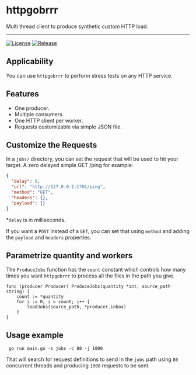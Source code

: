 # httpgobrrr
Multi thread client to produce synthetic custom HTTP load.
________
[![License](https://img.shields.io/badge/license-MIT-green)](./LICENSE.txt)
[![Release](https://img.shields.io/github/v/tag/sebastianconcept/httpgobrrr?label=release)](https://github.com/sebastianconcept/httpgobrrr/releases)
## Applicability
You can use `httpgobrrr` to perform stress tests on any HTTP service.

## Features
- One producer.
- Multiple consumers.
- One HTTP client per worker.
- Requests customizable via simple JSON file.

## Customize the Requests

In a `jobs/` directory, you can set the request that will be used to hit your target. A zero delayed simple GET /ping for example:

```JSON
{
  "delay": 0,
  "url": "http://127.0.0.1:1701/ping",
  "method": "GET",
  "headers": {},
  "payload": {}
}
```
*`delay` is in milliseconds.

If you want a `POST` instead of a `GET`, you can set that using `method` and adding the `payload` and `headers` properties.

## Parametrize quantity and workers

The `ProduceJobs` function has the `count` constant which controls how many times you want `httpgobrrr` to process all the files in the path you give.

```golang
func (producer Producer) ProduceJobs(quantity *int, source_path string) {
	count := *quantity
	for i := 0; i < count; i++ {
		loadJobs(source_path, *producer.inbox)
	}
}
```

## Usage example

     go run main.go -s jobs -c 80 -j 1000

That will search for request definitions to send in the `jobs` path using `80` concurrent threads and producing `1000` requests to be sent.